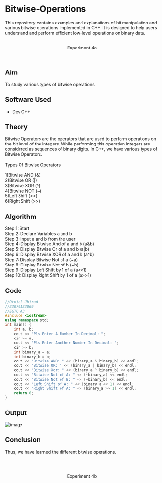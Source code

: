 # Bitwise-Operations
This repository contains examples and explanations of bit manipulation and various bitwise operations implemented in C++. It is designed to help users understand and perform efficient low-level operations on binary data.
<br>
<br>
<p align="center">Experiment 4a</p>
<br>

## Aim
To study various types of bitwise operations

## Software Used
- Dev C++

## Theory
Bitwise Operators are the operators that are used to perform operations on the bit level of the integers. While performing this operation integers are considered as sequences of binary digits. In C++, we have various types of Bitwise Operators.
<br>
<br>
Types Of Bitwise Operators
<br>
<br>
1)Bitwise AND (&)
<br>
2)Bitwise OR (|)
<br>
3)Bitwise XOR (^)
<br>
4)Bitwise NOT (~)
<br>
5)Left Shift (<<)
<br>
6)Right Shift (>>)
<br>

## Algorithm

Step 1: Start
<br>
Step 2: Declare Variables a and b
<br>
Step 3: Input a and b from the user
<br>
Step 4: Display Bitwise And of a and b (a&b)
<br>
Step 5: Display Bitwise Or of a and b (a|b)
<br>
Step 6: Display Bitwise XOR of a and b (a^b)
<br>
Step 7: Display Bitwise Not of a (~a)
<br>
Step 8: Display Bitwise Not of b (~b)
<br>
Step 9: Display Left Shift by 1 of a (a<<1)
<br>
Step 10: Display Right Shift by 1 of a (a>>1)
<br>

## Code

```cpp
//Otniel Jhirad
//23070123069
//E&TC A3
#include <iostream>
using namespace std;
int main() {
    int a, b;
    cout << "Pls Enter A Number In Decimal: ";
    cin >> a;
    cout << "Pls Enter Another Number In Decimal: ";
    cin >> b;
    int binary_a = a;
    int binary_b = b;
    cout << "Bitwise AND: " << (binary_a & binary_b) << endl;
    cout << "Bitwise OR: " << (binary_a | binary_b) << endl;
    cout << "Bitwise Xor: " << (binary_a ^ binary_b) << endl;
    cout << "Bitwise Not of A: " << (~binary_a) << endl;
    cout << "Bitwise Not of B: " << (~binary_b) << endl;
    cout << "Left Shift of A: " << (binary_a << 1) << endl;
    cout << "Right Shift of A: " << (binary_a >> 1) << endl;
    return 0;
}
```

## Output

![image](https://github.com/user-attachments/assets/2b5c84c4-1c48-445a-9fdb-864632476dc3)

## Conclusion

Thus, we have learned the different bitwise operations.


<br>
<br>
<p align="center">Experiment 4b</p>
<br>
